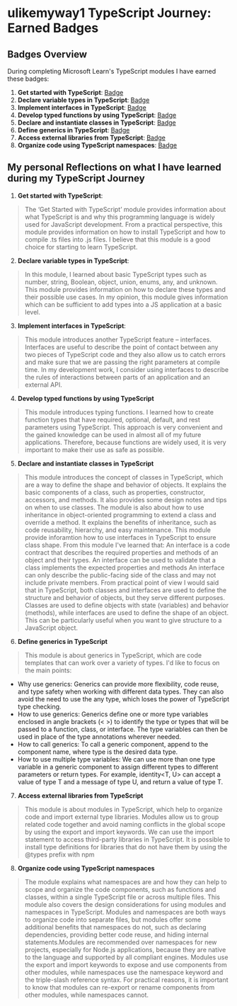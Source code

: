 # ulikemyway1 TypeScript Journey: Earned Badges

## Badges Overview

During completing Microsoft Learn's TypeScript modules I have earned these badges:

1. **Get started with TypeScript**: [Badge](https://learn.microsoft.com/api/achievements/share/en-us/ulikemyway1/DGM77ALJ?sharingId=503A1A297221F5DA)
2. **Declare variable types in TypeScript**: [Badge](https://learn.microsoft.com/api/achievements/share/en-us/ulikemyway1/BLV7J2RD?sharingId=503A1A297221F5DA)
3. **Implement interfaces in TypeScript**: [Badge](https://learn.microsoft.com/api/achievements/share/en-us/ulikemyway1/AQWMHJW7?sharingId=503A1A297221F5DA)
4. **Develop typed functions by using TypeScript**: [Badge](https://learn.microsoft.com/api/achievements/share/en-us/ulikemyway1/FZUZ2SQX?sharingId=503A1A297221F5DA)
5. **Declare and instantiate classes in TypeScript**: [Badge](https://learn.microsoft.com/api/achievements/share/en-us/ulikemyway1/PTZAS624?sharingId=503A1A297221F5DA)
6. **Define generics in TypeScript**: [Badge](https://learn.microsoft.com/api/achievements/share/en-us/ulikemyway1/24XAFXGV?sharingId=503A1A297221F5DA)
7. **Access external libraries from TypeScript**: [Badge](https://learn.microsoft.com/api/achievements/share/en-us/ulikemyway1/24YMQSYV?sharingId=503A1A297221F5DA)
8. **Organize code using TypeScript namespaces**: [Badge](https://learn.microsoft.com/api/achievements/share/en-us/ulikemyway1/N7UXRTSF?sharingId=503A1A297221F5DA)


## My personal Reflections on what I have learned during my TypeScript Journey

1. **Get started with TypeScript**:
> The ‘Get Started with TypeScript’ module provides information about what TypeScript is and why this programming language is widely used for JavaScript development. From a practical perspective, this module provides information on how to install TypeScript and how to compile .ts files into .js files. I believe that this module is a good choice for starting to learn TypeScript.
2. **Declare variable types in TypeScript**:
> In this module, I learned about basic TypeScript types such as number, string, Boolean, object, union, enums, any, and unknown. This module provides information on how to declare these types and their possible use cases. In my opinion, this module gives information which can be sufficient to add types into a JS application at a basic level.
3. **Implement interfaces in TypeScript**:
> This module introduces another TypeScript feature – interfaces. Interfaces are useful to describe the point of contact between any two pieces of TypeScript code and they also allow us to catch errors and make sure that we are passing the right parameters at compile time. In my development work, I consider using interfaces to describe the rules of interactions between parts of an application and an external API.
4. **Develop typed functions by using TypeScript**
> This module introduces typing functions. I learned how to create function types that have required, optional, default, and rest parameters using TypeScript. This approach is very convenient and the gained knowledge can be used in almost all of my future applications. Therefore, because functions are widely used, it is very important to make their use as safe as possible.
5. **Declare and instantiate classes in TypeScript**
> This module introduces the concept of classes in TypeScript, which are a way to define the shape and behavior of objects. It explains the basic components of a class, such as properties, constructor, accessors, and methods. It also provides some design notes and tips on when to use classes. The module is also about how to use inheritance in object-oriented programming to extend a class and override a method. It explains the benefits of inheritance, such as code reusability, hierarchy, and easy maintenance.
> This module provide inforamtion how to use interfaces in TypeScript to ensure class shape. From this module I've learned that: An interface is a code contract that describes the required properties and methods of an object and their types. An interface can be used to validate that a class implements the expected properties and methods An interface can only describe the public-facing side of the class and may not include private members.
> From practical point of view I would said that in TypeScript, both classes and interfaces are used to define the structure and behavior of objects, but they serve different purposes. Classes are used to define objects with state (variables) and behavior (methods), while interfaces are used to define the shape of an object. This can be particularly useful when you want to give structure to a JavaScript object.
6. **Define generics in TypeScript**
> This module is about generics in TypeScript, which are code templates that can work over a variety of types. I'd like to focus on the main points:
* Why use generics: Generics can provide more flexibility, code reuse, and type safety when working with different data types. They can also avoid the need to use the any type, which loses the power of TypeScript type checking.
* How to use generics: Generics define one or more type variables enclosed in angle brackets (< >) to identify the type or types that will be passed to a function, class, or interface. The type variables can then be used in place of the type annotations wherever needed.
* How to call generics: To call a generic component, append <type> to the component name, where type is the desired data type.
* How to use multiple type variables: We can use more than one type variable in a generic component to assign different types to different parameters or return types. For example, identity<T, U> can accept a value of type T and a message of type U, and return a value of type T.
7. **Access external libraries from TypeScript**
> This module is about modules in TypeScript, which help to organize code and import external type libraries. Modules allow us to group related code together and avoid naming conflicts in the global scope by using the export and import keywords. We can use the import statement to access third-party libraries in TypeScript. It is possible to install type definitions for libraries that do not have them by using the @types prefix with npm
8. **Organize code using TypeScript namespaces**
> The module explains what namespaces are and how they can help to scope and organize the code components, such as functions and classes, within a single TypeScript file or across multiple files. This module also covers the design considerations for using modules and namespaces in TypeScript. Modules and namespaces are both ways to organize code into separate files, but modules offer some additional benefits that namespaces do not, such as declaring dependencies, providing better code reuse, and hiding internal statements.Modules are recommended over namespaces for new projects, especially for Node.js applications, because they are native to the language and supported by all compliant engines. Modules use the export and import keywords to expose and use components from other modules, while namespaces use the namespace keyword and the triple-slash reference syntax. For practical reasons, it is important to know that modules can re-export or rename components from other modules, while namespaces cannot.